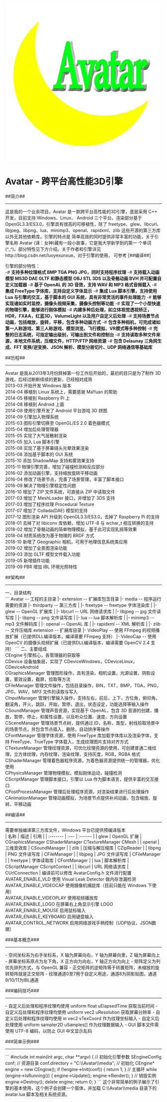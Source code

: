 ![image](logo.png)
# Avatar - 跨平台高性能3D引擎

##简介##
<hr>
这是我的一个业余项目，Avatar 是一款跨平台高性能的3D引擎，底层采用 C++ 开发，目前支持 Windows、Linux、
Android 三个平台。渲染部分基于 OpenGL3.3/ES3.0，引擎具有很高的可移植性，除了 freetype、glew、libcurl、
libjpeg、libpng、lua、minimp3、openal、rapidxml、zlib 这些开源的第三方库以外无其他依赖库。引擎的特点是
简单高效的同时提供非常丰富的功能，关于引擎名称 Avatar (译：女神)藏有一段小故事，它是我大学新学到的第一
个单词(^_^)。部分特性见下方介绍。关于作者和引擎详见 http://blog.csdn.net/luoyexunxue。对于引擎的使用，
可参考 [##编译##]

引擎的部分特性：
<br/>
-# <b>支持多种纹理格式 BMP TGA PNG JPG，同时支持程序纹理</b>
-# <b>支持载入动画模型 MS3D DAE GLTF 和静态模型 OBJ STL 3DS 以及骨骼动画 BVH 并可配置自定义加载器</b>
-# <b>基于 OpenAL 的 3D 音效，支持 WAV 和 MP3 格式音频载入</b>
-# <b>集成 FreeType 字体库，支持自定义字体显示</b>
-# <b>集成 Lua 脚本引擎，支持使用 Lua 与引擎的交互，基于脚本的 GUI 系统，具有非常灵活的事件处理能力</b>
-# <b>能够实现诸如实时监控，摄像头视频采集，摄像头控制等功能</b>
-# <b>实现了一个小型快速的物理引擎，能够进行刚体模拟</b>
-# <b>内建多种后处理，如立体视觉透视矫正，HDR，FXAA，红蓝3D，VolumeLight 以及用户自定义后处理</b>
-# <b>支持场景节点动画，包括缩放，旋转，平移，包含多种动画方式</b>
-# <b>包含多种相机，可完成诸如第一人称游戏、第三人称游戏、模型浏览、飞行模拟、VR模式等多种控制</b>
-# <b>完整的日志系统，可指定输出级别，可输出到文件和控制台</b>
-# <b>支持读取多种文件来源，本地文件系统，压缩文件，HTTP/FTP 网络资源</b>
-# <b>包含 Delaunay 三角网生成、FFT 变换/逆变换、JSON 解析、模型分层切片、UDP 网络通信等基础库</b>

##历程##
<hr>
Avatar 是我从2013年3月份辞掉第一份工作后开始的，最初的目只是为了制作 3D 游戏，后经过断断续续的更新，已经相对成熟
<br/>
2013-03 开始开发 Windows 版本<br/>
2014-04 移植到 Linux 系统上，需要感谢 MaYuan 的帮助<br/>
2014-05 移植到 Raspberry Pi 上<br/>
2014-08 移植到 Android 上面<br/>
2014-08 使用引擎开发了 Android 平台游戏 3D 拼图<br/>
2014-09 引擎加入物理系统<br/>
2015-03 图形引擎切换至 OpenGL/ES 2.0 着色器模式<br/>
2015-04 增加后处理管理器<br/>
2015-05 实现了大气层散射渲染<br/>
2015-05 加入 Lua 脚本引擎<br/>
2015-08 实现了基于屏幕镜头光晕效果渲染<br/>
2015-08 添加基于脚本的 GUI 系统<br/>
2015-10 添加 ShadowMap 支持和雾效果支持<br/>
2015-11 物理引擎完善，增加了碰撞检测和反应部分<br/>
2016-02 添加动画引擎，支持缩放旋转平移动画<br/>
2016-04 修改了场景节点，完善了场景管理，丰富了脚本接口<br/>
2016-09 解决了物理引擎稳定性问题<br/>
2016-10 增加了 ZIP 文件系统，可直接从 ZIP 中读取文件<br/>
2017-03 增加了 MeshLoader 接口，并增加了 3DS 支持<br/>
2017-03 增加了程序纹理 Procedural Texture<br/>
2017-07 增加了 Collada(DAE) 模型的支持<br/>
2017-12 图形渲染 API 升级到 OpenGL3.3/ES3.0，去掉了 Raspberry Pi 的支持<br/>
2018-01 去掉了对 libiconv 库依赖，增加 UTF-8 与 wchar_t 相互转换的支持<br/>
2018-02 增加了骨骼动画的简单物理模拟，基于此可实现乳摇等效果<br/>
2018-04 材质系统改为基于物理的 BRDF 方式<br/>
2018-10 新增了 Geographic 相机，可用于地理信息系统类应用<br/>
2019-02 增加了全景图渲染功能<br/>
2019-03 添加 GLTF 模型文件载入功能<br/>
2019-05 新增插件功能<br/>
2019-09 PBR 增加 IBL 环境光照特性<br/>

##架构##
<hr>
一、目录结构<br/>
```
Avatar		-- 工程的主目录
|-	extension	-- 扩展库包含目录
|-	media		-- 程序运行需要的资源
|-	thirdparty 	-- 第三方库
|	|-	freetype	-- freetype 字体渲染库
|	|-	glew		-- OpenGL 扩展库
|	|-	libcurl		-- URL 网络请求库
|	|-	libjpeg		-- jpg 文件读写库
|	|-	libpng		-- png 文件读写库
|	|-	lua			-- lua 脚本解析库
|	|-	minimp3		-- mp3 文件解码库
|	|-	openal		-- OpenAL 库
|	|-	rapidxml	-- XML 解析库
|	|-	zlib		-- 文件压缩库
extension	-- 扩展库目录
|-	VideoPlay	-- 使用 FFmpeg 的视频播放扩展（已提供DLL编译版本，编译需要 FFmpeg 支持）
|-	VideoCap	-- 使用 OpenCV 的摄像头视频扩展（已提供DLL编译版本，编译需要 OpenCV 2.4 支持）
```
二、主要组成<br/>
CEngine 引擎核心，各管理器的获取等<br/>
CDevice 设备抽象层，实现了 CDeviceWindows，CDeviceLinux，CDeviceAndroid<br/>
CGraphicsManager 管理图形操作，具有渲染，相机设置，光源设置，阴影设置，雾效设置，截屏，拾取等方法<br/>
CFileManager 管理文件操作，包括目录操作，BIN，TXT，BMP，TGA，PNG，JPG，WAV，MP3 文件的读取与写入<br/>
CInputManager 管理引擎输入操作，支持左右，前后，上下，方位角，俯仰角，翻滚角，开火，跳跃，开始，暂停，退出，状态设定，功能选择等输入操作<br/>
CSoundManager 管理声音资源，实现基于 OpenAL，包含 3D 音源的创建，播放，暂停，停止，和属性设置，以及听众位置、速度、方向设置<br/>
CSceneManager 管理场景节点树，提供通过 ID，名称，类型，射线拾取场景中的场景节点，并包含节点插入，删除，自动排序等操作<br/>
CFontManager 管理字体资源，使用 FreeType 库加载字体库以及渲染字体，支持 FreeType、TrueType 字体载入，生成纹理图片支持对齐方式<br/>
CTextureManager 管理纹理资源，可优化纹理资源的使用，可创建普通二维纹理，立方体纹理，内存纹理，渲染纹理，支持灰度，RGB，RGBA 格式<br/>
CShaderManager 管理着色器程序资源，为着色器资源提供统一的管理器，优化使用<br/>
CPhysicsManager 管理物理模拟，模拟刚体运动，碰撞检测<br/>
CScriptManager 管理脚本接口，引擎以 Lua 作为脚本语言，提供丰富的交互接口<br/>
CPostProcessManager 管理后处理程序资源，对渲染结果进行后处理操作<br/>
CAnimationManager 管理动画模拟，为场景节点提供补间动画，包含缩放、旋转、平移动画<br/>

##编译##
<hr>
需要单独编译第三方库文件，Windows 平台已提供预编译版本<br/>
| 名称 | 描述 | 引用 |
| :------- | :--- | :------ |
| glew | OpenGL 扩展 | CGraphicsManager CShaderManager CTextureManager CMesh |
| openal | 三维音效库 | CSoundManager |
| zlib | 压缩与解压缩库 | CZipReader |
| libpng | PNG 文件读写库 | CFileManager |
| libjpeg | JPG 文件读写库 | CFileManager |
| freetype | 字体读取库 | CFontManager |
| lua | 脚本解析库 | CScriptManager CScriptContext |
| libcurl | URL 网络请求库 | CUrlConnection |
编译前可以修改 AvatarConfig.h 文件进行配置<br/>
AVATAR_ENABLE_VLD 使用 Visual Leak Detector 做内存泄漏检测<br/>
AVATAR_ENABLE_VIDEOCAP 使用摄像机捕捉库（目前只能在 Windows 下使用）<br/>
AVATAR_ENABLE_VIDEOPLAY 使用视频播放库<br/>
AVATAR_ENABLE_LOGO 在屏幕右上角显示引擎 LOGO<br/>
AVATAR_ENABLE_MOUSE 启用鼠标输入<br/>
AVATAR_ENABLE_KEYBOARD 启用键盘输入<br/>
AVATAR_CONTROL_NETWORK 启用网络游戏手柄控制（UDP协议，JSON数据）<br/>

###基本概念###
<hr>
- 空间坐标系为右手坐标系，X 轴为屏幕向右，Y 轴为屏幕向里，Z 轴为屏幕向上
- 屏幕坐标系原点为左下角，X 正方向为向右，Y 轴正方向为向上
- 矩阵定义为列优先排列方式，与 OpenGL 兼容
- 正交矩阵的逆矩阵等于转置矩阵，未缩放的旋转矩阵就是正交矩阵
- 纹理通道0至7用于自定义用途，通道8为阴影贴图，通道9/10/11为IBL通道

###编码技巧###
<hr>
- 自定义后处理和程序纹理均使用 uniform float uElapsedTime 获取当前时间
- 自定义后处理和程序纹理均使用 uniform vec2 uResolution 获取屏幕分辨率
- 自定义后处理和程序纹理均使用 in vec2 vTexCoord 作为纹理坐标输入
- 自定义后处理使用 uniform sampler2D uSamples[] 作为纹理数据输入
- GUI 脚本文件需使用 UTF-8 编码，以防止 GUI 中文显示乱码


###简单示例###
<hr>
```
#include <CEngine.h>
int main(int argc, char **argv)
{
	// 初始化引擎参数
	SEngineConfig conf;
	// 资源目录
	conf.directory = "C:\\Avatar\\media";
	// 初始化
	CEngine* engine = new CEngine();
	if (!engine->Init(conf))
	{
		return 1;
	}
	// 主循环
	while (engine->IsRunning())
	{
		engine->Update();
		engine->Render();
	}
	// 销毁实例
	engine->Destroy();
	delete engine;
	return 0;
}
```
这个非常简单的例子展示了引擎的基本使用，这个例子会创建一个窗体，并加载 C:\\Avatar\\media 目录下的 avatar.lua 脚本及相关系统资源。